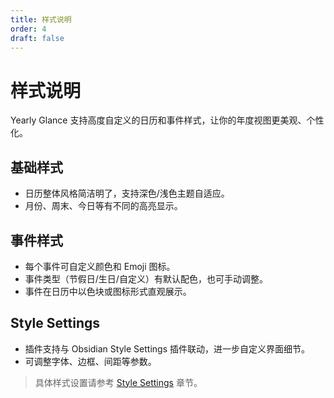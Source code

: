 ```yaml
---
title: 样式说明
order: 4
draft: false
---
```



# 样式说明

Yearly Glance 支持高度自定义的日历和事件样式，让你的年度视图更美观、个性化。

## 基础样式

- 日历整体风格简洁明了，支持深色/浅色主题自适应。
- 月份、周末、今日等有不同的高亮显示。

## 事件样式

- 每个事件可自定义颜色和 Emoji 图标。
- 事件类型（节假日/生日/自定义）有默认配色，也可手动调整。
- 事件在日历中以色块或图标形式直观展示。

## Style Settings

- 插件支持与 Obsidian Style Settings 插件联动，进一步自定义界面细节。
- 可调整字体、边框、间距等参数。

> 具体样式设置请参考 [Style Settings](/obsidian-yearly-glance/advanced-usage/style-settings) 章节。